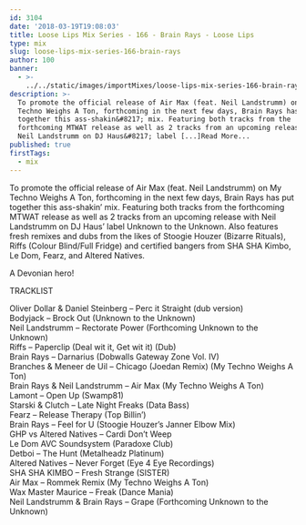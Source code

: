 ```yaml
---
id: 3104
date: '2018-03-19T19:08:03'
title: Loose Lips Mix Series - 166 - Brain Rays - Loose Lips
type: mix
slug: loose-lips-mix-series-166-brain-rays
author: 100
banner:
  - >-
    ../../static/images/importMixes/loose-lips-mix-series-166-brain-rays/image3104.jpeg
description: >-
  To promote the official release of Air Max (feat. Neil Landstrumm) on My
  Techno Weighs A Ton, forthcoming in the next few days, Brain Rays has put
  together this ass-shakin&#8217; mix. Featuring both tracks from the
  forthcoming MTWAT release as well as 2 tracks from an upcoming release with
  Neil Landstrumm on DJ Haus&#8217; label [...]Read More...
published: true
firstTags:
  - mix
---
```

To promote the official release of Air Max (feat. Neil Landstrumm) on My Techno Weighs A Ton, forthcoming in the next few days, Brain Rays has put together this ass-shakin’ mix. Featuring both tracks from the forthcoming MTWAT release as well as 2 tracks from an upcoming release with Neil Landstrumm on DJ Haus’ label Unknown to the Unknown. Also features fresh remixes and dubs from the likes of Stoogie Houzer (Bizarre Rituals), Riffs (Colour Blind/Full Fridge) and certified bangers from SHA SHA Kimbo, Le Dom, Fearz, and Altered Natives.

A Devonian hero!

TRACKLIST

Oliver Dollar & Daniel Steinberg – Perc it Straight (dub version)  
Bodyjack – Brock Out (Unknown to the Unknown)  
Neil Landstrumm – Rectorate Power (Forthcoming Unknown to the Unknown)  
Riffs – Paperclip (Deal wit it, Get wit it) (Dub)  
Brain Rays – Darnarius (Dobwalls Gateway Zone Vol. IV)  
Branches & Meneer de Uil – Chicago (Joedan Remix) (My Techno Weighs A Ton)  
Brain Rays & Neil Landstrumm – Air Max (My Techno Weighs A Ton)  
Lamont – Open Up (Swamp81)  
Starski & Clutch – Late Night Freaks (Data Bass)  
Fearz – Release Therapy (Top Billin’)  
Brain Rays – Feel for U (Stoogie Houzer’s Janner Elbow Mix)  
GHP vs Altered Natives – Cardi Don’t Weep  
Le Dom AVC Soundsystem (Paradoxe Club)  
Detboi – The Hunt (Metalheadz Platinum)  
Altered Natives – Never Forget (Eye 4 Eye Recordings)  
SHA SHA KIMBO – Fresh Strange (SISTER)  
Air Max – Rommek Remix (My Techno Weighs A Ton)  
Wax Master Maurice – Freak (Dance Mania)  
Neil Landstrumm & Brain Rays – Grape (Forthcoming Unknown to the Unknown)